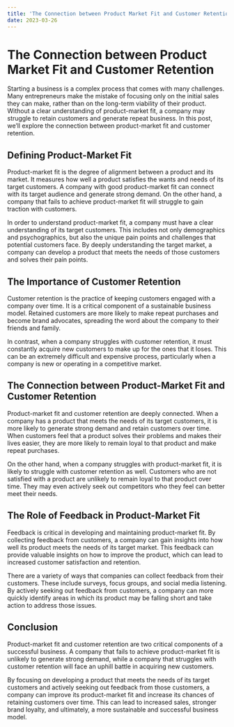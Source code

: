 ```yaml
---
title: 'The Connection between Product Market Fit and Customer Retention '
date: 2023-03-26
---
```


# The Connection between Product Market Fit and Customer Retention

Starting a business is a complex process that comes with many challenges. Many entrepreneurs make the mistake of focusing only on the initial sales they can make, rather than on the long-term viability of their product. Without a clear understanding of product-market fit, a company may struggle to retain customers and generate repeat business. In this post, we’ll explore the connection between product-market fit and customer retention.

## Defining Product-Market Fit

Product-market fit is the degree of alignment between a product and its market. It measures how well a product satisfies the wants and needs of its target customers. A company with good product-market fit can connect with its target audience and generate strong demand. On the other hand, a company that fails to achieve product-market fit will struggle to gain traction with customers.

In order to understand product-market fit, a company must have a clear understanding of its target customers. This includes not only demographics and psychographics, but also the unique pain points and challenges that potential customers face. By deeply understanding the target market, a company can develop a product that meets the needs of those customers and solves their pain points.

## The Importance of Customer Retention

Customer retention is the practice of keeping customers engaged with a company over time. It is a critical component of a sustainable business model. Retained customers are more likely to make repeat purchases and become brand advocates, spreading the word about the company to their friends and family.

In contrast, when a company struggles with customer retention, it must constantly acquire new customers to make up for the ones that it loses. This can be an extremely difficult and expensive process, particularly when a company is new or operating in a competitive market.

## The Connection between Product-Market Fit and Customer Retention

Product-market fit and customer retention are deeply connected. When a company has a product that meets the needs of its target customers, it is more likely to generate strong demand and retain customers over time. When customers feel that a product solves their problems and makes their lives easier, they are more likely to remain loyal to that product and make repeat purchases.

On the other hand, when a company struggles with product-market fit, it is likely to struggle with customer retention as well. Customers who are not satisfied with a product are unlikely to remain loyal to that product over time. They may even actively seek out competitors who they feel can better meet their needs.

## The Role of Feedback in Product-Market Fit

Feedback is critical in developing and maintaining product-market fit. By collecting feedback from customers, a company can gain insights into how well its product meets the needs of its target market. This feedback can provide valuable insights on how to improve the product, which can lead to increased customer satisfaction and retention.

There are a variety of ways that companies can collect feedback from their customers. These include surveys, focus groups, and social media listening. By actively seeking out feedback from customers, a company can more quickly identify areas in which its product may be falling short and take action to address those issues.

## Conclusion

Product-market fit and customer retention are two critical components of a successful business. A company that fails to achieve product-market fit is unlikely to generate strong demand, while a company that struggles with customer retention will face an uphill battle in acquiring new customers.

By focusing on developing a product that meets the needs of its target customers and actively seeking out feedback from those customers, a company can improve its product-market fit and increase its chances of retaining customers over time. This can lead to increased sales, stronger brand loyalty, and ultimately, a more sustainable and successful business model.
